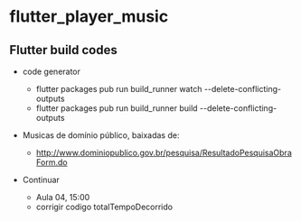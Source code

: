 # flutter_player_music

## Flutter build codes

* code generator
  * flutter packages pub run build_runner watch --delete-conflicting-outputs
  * flutter packages pub run build_runner build --delete-conflicting-outputs

* Musicas de domínio público, baixadas de:

  * http://www.dominiopublico.gov.br/pesquisa/ResultadoPesquisaObraForm.do

* Continuar
  * Aula 04, 15:00
  * corrigir codigo totalTempoDecorrido 
  